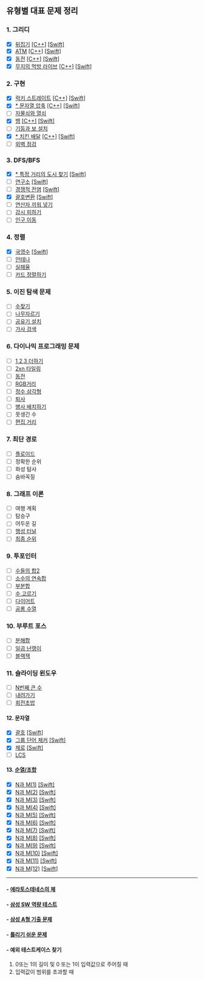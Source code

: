 ## 유형별 대표 문제 정리

### 1. 그리디
- [x] [뒤집기](https://www.acmicpc.net/problem/1439) [[C++]](C++/BasicExample/Flip1439_C++/Flip1439_C++/main.cpp) [[Swift]](Swift/BasicExample/FlipWord1439/FlipWord1439/main.swift)  
- [x] [ATM](https://www.acmicpc.net/problem/11399) [[C++]](C++/BasicExample/ATM11399/ATM11399/main.cpp) [[Swift]](Swift/BasicExample/ATM11399/ATM11399/main.swift)  
- [x] [동전](https://www.acmicpc.net/problem/11047) [[C++]](C++/BasicExample/Coin11047/Coin11047/main.cpp) [[Swift]](Swift/BasicExample/Coin11047/Coin11047/main.swift)  
- [x] [무지의 먹방 라이브](https://programmers.co.kr/learn/courses/30/lessons/42891) [[C++]](C++/BasicExample/MujiMukbang42891/MujiMukbang42891/main.cpp) [[Swift]](Swift/BasicExample/MujiMukbang42891/MujiMukbang42891/main.swift)  

### 2. 구현
- [x] [럭키 스트레이트](https://www.acmicpc.net/problem/18406) [[C++]](C++/BasicExample/LuckyStraight18406/LuckyStraight18406/main.cpp) [[Swift]](Swift/BasicExample/LuckyStraight18406/LuckyStraight18406/main.swift)
- [x] [* 문자열 압축](https://programmers.co.kr/learn/courses/30/lessons/60057) [[C++]](C++/BasicExample/WordCompression60057/WordCompression60057/main.cpp) [[Swift]](Swift/BasicExample/WordCompression60057/WordCompression60057/main.swift)
- [ ] [자물쇠와 열쇠](https://programmers.co.kr/learn/courses/30/lessons/60059)
- [x] [뱀](https://www.acmicpc.net/problem/3190) [[C++]](C++/BasicExample/Snake3190/Snake3190/main.cpp) [[Swift]](Swift/BasicExample/Snake3190/Snake3190/main.swift)
- [ ] [기둥과 보 설치](https://programmers.co.kr/learn/courses/30/lessons/60061)
- [x] [* 치킨 배달](https://www.acmicpc.net/problem/15686) [[C++]](C++/BasicExample/ChickenDelivery15686/ChickenDelivery15686/main.cpp) [[Swift]](Swift/BasicExample/ChickenDelivery15686/ChickenDelivery15686/main.swift)
- [ ] [외벽 점검](https://programmers.co.kr/learn/courses/30/lessons/60062)

### 3. DFS/BFS
- [x] [* 특정 거리의 도시 찾기](https://www.acmicpc.net/problem/18352) [[Swift]](Swift/BasicExample/FindCity_18352/FindCity_18352/main.swift)
- [ ] [연구소](https://www.acmicpc.net/problem/14502) [[Swift]](Swift/BasicExample/Labatory14502/Labatory14502/main.swift)
- [ ] [경쟁적 전염](https://www.acmicpc.net/problem/18405) [[Swift]](Swift/BasicExample/CompetitiveTransmission18405/CompetitiveTransmission18405/main.swift)
- [x] [괄호변환](https://programmers.co.kr/learn/courses/30/lessons/60058) [[Swift]](Swift/BasicExample/TransferBracket60058/TransferBracket60058/main.swift)  
- [ ] [연산자 끼워 넣기](https://www.acmicpc.net/problem/14888)
- [ ] [감시 피하기](https://www.acmicpc.net/problem/18428)
- [ ] [인구 이동](https://www.acmicpc.net/problem/16234)

### 4. 정렬
- [x] [국영수](https://www.acmicpc.net/problem/10825) [[Swift]](Swift/BasicExample/KoreanEnglishMath10825/KoreanEnglishMath10825/main.swift)
- [ ] [안테나](https://www.acmicpc.net/problem/18310)
- [ ] [실패율](https://programmers.co.kr/learn/courses/30/lessons/42889)
- [ ] [카드 정렬하기](https://www.acmicpc.net/problem/1715)

### 5. 이진 탐색 문제
- [ ] [수찾기](https://www.acmicpc.net/problem/1920)
- [ ] [나무자르기](https://www.acmicpc.net/problem/2805)
- [ ] [공유기 설치](https://www.acmicpc.net/problem/2110)
- [ ] [가사 검색](https://programmers.co.kr/learn/courses/30/lessons/60060)

### 6. 다이나믹 프로그래밍 문제
- [ ] [1,2,3 더하기](https://www.acmicpc.net/problem/9095)
- [ ] [2xn 타일링](https://www.acmicpc.net/problem/11726)
- [ ] [동전](https://www.acmicpc.net/problem/2293)
- [ ] [RGB거리](https://www.acmicpc.net/problem/1149)
- [ ] [정수 삼각형](https://www.acmicpc.net/problem/1932)
- [ ] [퇴사](https://www.acmicpc.net/problem/14501)
- [ ] [병사 배치하기](https://www.acmicpc.net/problem/18353)
- [ ] 못생긴 수 
- [ ] [편집 거리](https://www.acmicpc.net/problem/7620)

### 7. 최단 경로
- [ ] [플로이드](https://www.acmicpc.net/problem/11404)
- [ ] 정확한 순위
- [ ] 화성 탐사
- [ ] 숨바꼭질

### 8. 그래프 이론
- [ ] 여행 계획
- [ ] 탐승구
- [ ] 어두운 길
- [ ] [행성 터널](https://www.acmicpc.net/problem/2887)
- [ ] [최종 순위](https://www.acmicpc.net/problem/3665)

### 9. 투포인터
- [ ] [수들의 합2](https://www.acmicpc.net/problem/2003)
- [ ] [소수의 연속합](https://www.acmicpc.net/problem/1644)
- [ ] [부분합](https://www.acmicpc.net/problem/1806)
- [ ] [수 고르기](https://www.acmicpc.net/problem/2230)
- [ ] [다이어트](https://www.acmicpc.net/problem/1484)
- [ ] [공롱 수열](https://www.acmicpc.net/problem/2038)

### 10. 부루트 포스
- [ ] [분해합](https://www.acmicpc.net/problem/2231)
- [ ] [일곱 난쟁이](https://www.acmicpc.net/problem/2309)
- [ ] [블랙잭](https://www.acmicpc.net/problem/2798)

### 11. 슬라이딩 윈도우
- [ ] [N번째 큰 수](https://www.acmicpc.net/problem/2075)
- [ ] [내려가기](https://www.acmicpc.net/problem/2096)
- [ ] [회전초밥](https://www.acmicpc.net/problem/2531)

#### 12. 문자열
- [x] [괄호](https://www.acmicpc.net/problem/9012) [[Swift]](Swift/BasicExample/Bracket9012/Bracket9012/main.swift)
- [x] [그룹 단어 체커](https://www.acmicpc.net/problem/1316) [[Swift]](Swift/BasicExample/GroupWordChecker/GroupWordChecker/main.swift)
- [x] [제로](https://www.acmicpc.net/problem/10773) [[Swift]](Swift/BasicExample/Zero10773/Zero10773/main.swift)
- [ ] [LCS](https://www.acmicpc.net/problem/9251)

#### 13. [순열/조합](https://www.acmicpc.net/workbook/view/2052)
- [x] [N과 M(1)](https://www.acmicpc.net/problem/15649) [[Swift]](Swift/BasicExample/NandM/NandM_1/NandM_1/main.swift)
- [x] [N과 M(2)](https://www.acmicpc.net/problem/15650) [[Swift]](Swift/BasicExample/NandM/NandM_2/NandM_2/main.swift)
- [x] [N과 M(3)](https://www.acmicpc.net/problem/15651) [[Swift]](Swift/BasicExample/NandM/NandM_3/NandM_3/main.swift)  
- [x] [N과 M(4)](https://www.acmicpc.net/problem/15652) [[Swift]](Swift/BasicExample/NandM/NandM_4/NandM_4/main.swift)  
- [x] [N과 M(5)](https://www.acmicpc.net/problem/15654) [[Swift]](Swift/BasicExample/NandM/NandM_5/NandM_5/main.swift)  
- [x] [N과 M(6)](https://www.acmicpc.net/problem/15655) [[Swift]](Swift/BasicExample/NandM/NandM_6/NandM_6/main.swift)  
- [x] [N과 M(7)](https://www.acmicpc.net/problem/15656) [[Swift]](Swift/BasicExample/NandM/NandM_7/NandM_7/main.swift)  
- [x] [N과 M(8)](https://www.acmicpc.net/problem/15657) [[Swift]](Swift/BasicExample/NandM/NandM_8/NandM_8/main.swift)  
- [x] [N과 M(9)](https://www.acmicpc.net/problem/15663) [[Swift]](Swift/BasicExample/NandM/NandM_9/NandM_9/main.swift)  
- [x] [N과 M(10)](https://www.acmicpc.net/problem/15664) [[Swift]](Swift/BasicExample/NandM/NandM_10/NandM_10/main.swift)  
- [x] [N과 M(11)](https://www.acmicpc.net/problem/15665) [[Swift]](Swift/BasicExample/NandM/NandM_11/NandM_11/main.swift)  
- [x] [N과 M(12)](https://www.acmicpc.net/problem/15666) [[Swift]](Swift/BasicExample/NandM/NandM_12/NandM_12/main.swift)  

<hr/>    

#### - [에라토스테네스의 체](https://www.acmicpc.net/problem/2960)   
#### - [삼성 SW 역량 테스트](https://www.acmicpc.net/workbook/view/1152)   
#### - [삼성 A형 기출 문제](https://www.acmicpc.net/workbook/view/2771)   
#### - [틀리기 쉬운 문제](https://www.acmicpc.net/workbook/view/4357)   
#### - 예외 테스트케이스 찾기
1) 0또는 1의 길이 및 0 또는 1이 입력값으로 주어질 때
2) 입력값이 범위를 초과할 때
